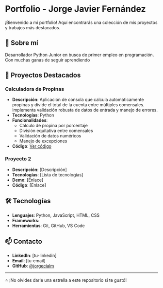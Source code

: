 # Portfolio - Jorge Javier Fernández

¡Bienvenido a mi portfolio! Aquí encontrarás una colección de mis proyectos y trabajos más destacados.

## 🚀 Sobre mí

Desarrollador Python Junior en busca de primer empleo en programación.
Con muchas ganas de seguir aprendiendo

## 💼 Proyectos Destacados

### Calculadora de Propinas
- **Descripción**: Aplicación de consola que calcula automáticamente propinas y divide el total de la cuenta entre múltiples comensales. Implementa validación robusta de datos de entrada y manejo de errores.
- **Tecnologías**: Python
- **Funcionalidades**: 
  - Cálculo de propina por porcentaje
  - División equitativa entre comensales
  - Validación de datos numéricos
  - Manejo de excepciones
- **Código**: [Ver código](./calculadora_propina/)


### Proyecto 2
- **Descripción**: [Descripción]
- **Tecnologías**: [Lista de tecnologías]
- **Demo**: [Enlace]
- **Código**: [Enlace]

## 🛠️ Tecnologías

- **Lenguajes**: Python, JavaScript, HTML, CSS
- **Frameworks**: 
- **Herramientas**: Git, GitHub, VS Code

## 📫 Contacto

- **LinkedIn**: [tu-linkedin]
- **Email**: [tu-email]
- **GitHub**: [@jorgecialm](https://github.com/jorgecialm)

---
⭐ ¡No olvides darle una estrella a este repositorio si te gustó!
